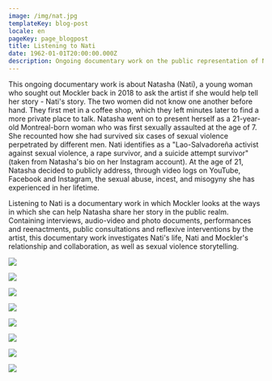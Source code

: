 ```yaml
---
image: /img/nat.jpg
templateKey: blog-post
locale: en
pageKey: page_blogpost
title: Listening to Nati
date: 1962-01-01T20:00:00.000Z
description: Ongoing documentary work on the public representation of Nati’s story
---
```

This ongoing documentary work is about Natasha (Nati), a young woman who sought out Mockler back in 2018 to ask the artist if she would help tell her story - Nati's story. The two women did not know one another before hand. They first met in a coffee shop, which they left minutes later to find a more private place to talk. Natasha went on to present herself as a 21-year-old Montreal-born woman who was first sexually assaulted at the age of 7. She recounted how she had survived six cases of sexual violence perpetrated by different men. Nati identifies as a "Lao-Salvadoreña activist against sexual violence, a rape survivor, and a suicide attempt survivor" (taken from Natasha's bio on her Instagram account). At the age of 21, Natasha decided to publicly address, through video logs on YouTube, Facebook and Instagram, the sexual abuse, incest, and misogyny she has experienced in her lifetime. 

Listening to Nati is a documentary work in which Mockler looks at the ways in which she can help Natasha share her story in the public realm. Containing interviews, audio-video and photo documents, performances and reenactments, public consultations and reflexive interventions by the artist, this documentary work investigates Nati's life, Nati and Mockler's relationship and collaboration, as well as sexual violence storytelling.

![](/img/screen-shot-2019-09-23-at-9.48.25-am.png)

![](/img/screen-shot-2019-09-23-at-9.51.52-am.png)

![](/img/screen-shot-2019-09-23-at-9.42.26-am.png)

![](/img/screen-shot-2019-09-23-at-9.42.42-am.png)

![](/img/p1170236.jpg)

![](/img/screen-shot-2019-09-23-at-9.52.37-am.png)

![](/img/screen-shot-2019-09-23-at-9.53.23-am.png)

![](/img/screen-shot-2019-09-23-at-9.47.47-am.png)
